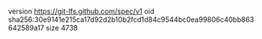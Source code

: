 version https://git-lfs.github.com/spec/v1
oid sha256:30e9141e215ca17d92d2b10b2fcd1d84c9544bc0ea99806c40bb863642589a17
size 4738
